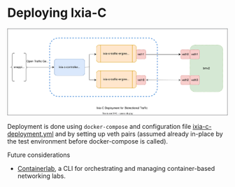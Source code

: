 # Deploying Ixia-C

![ixia-c.drawio.svg](ixia-c.drawio.svg)


Deployment is done using `docker-compose` and configuration file [ixia-c-deployment.yml](ixia-c-deployment.yml) and by setting up veth pairs (assumed already in-place by the test environment before docker-compose is called).

Future considerations
 - [Containerlab](https://containerlab.dev/), a CLI for orchestrating and managing container-based networking labs.
